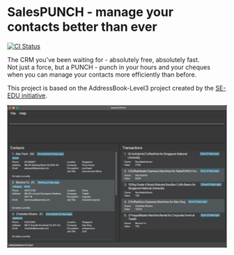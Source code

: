 # SalesPUNCH - manage your contacts better than ever
[![CI Status](https://github.com/AY2223S2-CS2103-W16-4/tp/actions/workflows/gradle.yml/badge.svg)](https://github.com/AY2223S2-CS2103-W16-4/tp/actions/)

The CRM you've been waiting for - absolutely free, absolutely fast.  
Not just a force, but a PUNCH - punch in your hours and your cheques when you can manage
your contacts more efficiently than before.

This project is based on the AddressBook-Level3 project created by the [SE-EDU initiative](https://se-education.org).

![Ui](docs/images/Ui.png)

